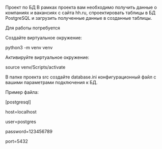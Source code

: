 Проект по БД
В рамках проекта вам необходимо получить данные о компаниях и вакансиях с сайта hh.ru, спроектировать таблицы в БД PostgreSQL и загрузить полученные данные в созданные таблицы.

Для работы потребуется

Создайте виртуальное окружение:

python3 -m venv venv

Активируйте виртуальное окружение:

source venv/Scripts/activate

В папке проекта src cоздайте database.ini конфигурационный файл с вашими параметрами подключения к БД.

Пример файла:


[postgresql] 

host=localhost

user=postgres

password=123456789

port=5432


